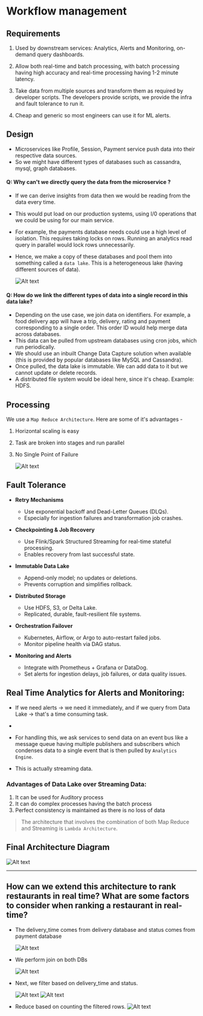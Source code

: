 # Workflow management

## Requirements

1. Used by downstream services: Analytics, Alerts and Monitoring, on-demand query dashboards.

2. Allow both real-time and batch processing, with batch processing having high accuracy and real-time processing having 1-2 minute latency.

3. Take data from multiple sources and transform them as required by developer scripts.
The developers provide scripts, we provide the infra and fault tolerance to run it.

4. Cheap and generic so most engineers can use it for ML alerts.

## Design

- Microservices like Profile, Session, Payment service push data into their respective data sources.
- So we might have different types of databases such as cassandra, mysql, graph databases.
  
#### Q: Why can't we directly query the data from the microservice ?

- If we can derive insights from data then we would be reading from the data every time. 
- This would put load on our production systems, using I/0 operations that we could be using for our main service.
- For example, the payments database needs could use a high level of isolation. This requires taking locks on rows. Running an analytics read query in parallel would lock rows unnecessarily.
- Hence, we make a copy of these databases and pool them into something called a `data lake`. This is a heterogeneous lake (having different sources of data).

    ![Alt text](./../../diagrams/wm-1.png)

#### Q: How do we link the different types of data into a single record in this data lake?
- Depending on the use case, we join data on identifiers. For example, a food delivery app will have a trip, delivery, rating and payment corresponding to a single order. This order ID would help merge data across databases.
- This data can be pulled from upstream databases using cron jobs, which run periodically.
- We should use an inbuilt Change Data Capture solution when available (this is provided by popular databases like MySQL and Cassandra).
- Once pulled, the data lake is immutable. We can add data to it but we cannot update or delete records. 
- A distributed file system would be ideal here, since it's cheap.
Example: HDFS.


## Processing

We use a `Map Reduce Architecture`. Here are some of it's advantages -

1. Horizontal scaling is easy
2. Task are broken into stages and run parallel
3. No Single Point of Failure

    ![Alt text](./../../diagrams/wm-2.png)


## Fault Tolerance

- **Retry Mechanisms**
  - Use exponential backoff and Dead-Letter Queues (DLQs).
  - Especially for ingestion failures and transformation job crashes.

- **Checkpointing & Job Recovery**
  - Use Flink/Spark Structured Streaming for real-time stateful processing.
  - Enables recovery from last successful state.

- **Immutable Data Lake**
  - Append-only model; no updates or deletions.
  - Prevents corruption and simplifies rollback.

- **Distributed Storage**
  - Use HDFS, S3, or Delta Lake.
  - Replicated, durable, fault-resilient file systems.

- **Orchestration Failover**
  - Kubernetes, Airflow, or Argo to auto-restart failed jobs.
  - Monitor pipeline health via DAG status.

- **Monitoring and Alerts**
  - Integrate with Prometheus + Grafana or DataDog.
  - Set alerts for ingestion delays, job failures, or data quality issues.


## Real Time Analytics for Alerts and Monitoring:
- If we need alerts ->  we need it immediately, and if we query from Data Lake -> that's a time consuming task.
- 
- For handling this, we ask services to send data on an event bus like a message queue having multiple publishers and subscribers which condenses data to a single event that is then pulled by `Analytics Engine`.

- This is actually streaming data.
  
### Advantages of Data Lake over Streaming Data:
1. It can be used for Auditory process
2. It can do complex processes having the batch process
3. Perfect consistency is maintained as there is no loss of data

> The architecture that involves the combination of both Map Reduce and Streaming is `Lambda
Architecture`.

## Final Architecture Diagram 
![Alt text](./final-architecture.png)

---


## How can we extend this architecture to rank restaurants in real time? What are some factors to consider when ranking a restaurant in real-time? 

- The delivery_time comes from delivery database and status comes from payment database
  
    ![Alt text](./../../images/wm-1.png)

- We perform join on both DBs
  
    ![Alt text](image.png)


- Next, we filter based on delivery_time and status.
  
    ![Alt text](./../../images/wm-2.png) ![Alt text](./../../images/wm-3.png)

- Reduce based on counting the filtered rows.
    ![Alt text](./../../images/wm-4.png)